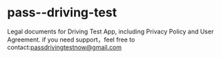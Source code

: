 # pass--driving-test
Legal documents for Driving Test App, including Privacy Policy and User Agreement.
if you need support，feel free to contact:passdrivingtestnow@gmail.com
